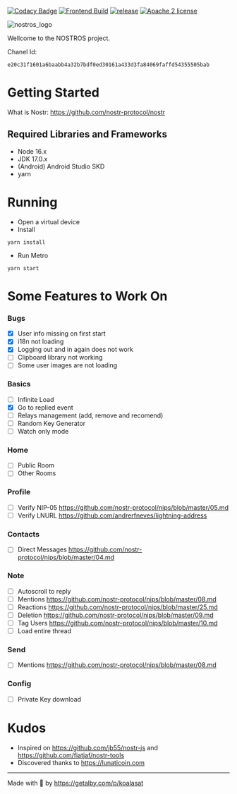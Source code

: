 [![Codacy Badge](https://app.codacy.com/project/badge/Grade/a3db59f4a45a43159cb129386b937a2a)](https://www.codacy.com/gh/KoalaSat/nostros/dashboard?utm_source=github.com&utm_medium=referral&utm_content=KoalaSat/nostros&utm_campaign=Badge_Grade)
[![Frontend Build](https://github.com/KoalaSat/nostros/actions/workflows/android-build.yml/badge.svg?branch=main)](https://github.com/KoalaSat/nostros/actions/workflows/android-build.yml)
[![release](https://img.shields.io/github/v/release/KoalaSat/nostros)](https://github.com/KoalaSat/nostros/releases)
[![Apache 2 license](https://img.shields.io/badge/license-Apache%202-blue)](https://github.com/KoalaSat/nostros/blob/main/LICENSE)

![nostros_logo](https://user-images.githubusercontent.com/111684255/197865267-1701b33b-2eb9-4704-86eb-a6ea8861fe1e.png)

Wellcome to the NOSTROS project.

Chanel Id:

```
e20c31f1601a6baabb4a32b7bdf0ed30161a433d3fa84069faffd54355505bab
```

# Getting Started

What is Nostr: https://github.com/nostr-protocol/nostr

## Required Libraries and Frameworks

- Node 16.x
- JDK 17.0.x
- (Android) Android Studio SKD
- yarn

# Running

- Open a virtual device
- Install

```
yarn install
```

- Run Metro

```
yarn start
```

# Some Features to Work On

### Bugs

- [x] User info missing on first start
- [x] i18n not loading
- [x] Logging out and in again does not work
- [ ] Clipboard library not working
- [ ] Some user images are not loading

### Basics

- [ ] Infinite Load
- [x] Go to replied event
- [ ] Relays management (add, remove and recomend)
- [ ] Random Key Generator
- [ ] Watch only mode

### Home

- [ ] Public Room
- [ ] Other Rooms

### Profile

- [ ] Verify NIP-05 https://github.com/nostr-protocol/nips/blob/master/05.md
- [ ] Verify LNURL https://github.com/andrerfneves/lightning-address

### Contacts

- [ ] Direct Messages https://github.com/nostr-protocol/nips/blob/master/04.md

### Note

- [ ] Autoscroll to reply
- [ ] Mentions https://github.com/nostr-protocol/nips/blob/master/08.md
- [ ] Reactions https://github.com/nostr-protocol/nips/blob/master/25.md
- [ ] Deletion https://github.com/nostr-protocol/nips/blob/master/09.md
- [ ] Tag Users https://github.com/nostr-protocol/nips/blob/master/10.md
- [ ] Load entire thread

### Send

- [ ] Mentions https://github.com/nostr-protocol/nips/blob/master/08.md

### Config

- [ ] Private Key download

# Kudos

- Inspired on https://github.com/jb55/nostr-js and https://github.com/fiatjaf/nostr-tools
- Discovered thanks to https://lunaticoin.com

---

Made with 🐨 by https://getalby.com/p/koalasat
